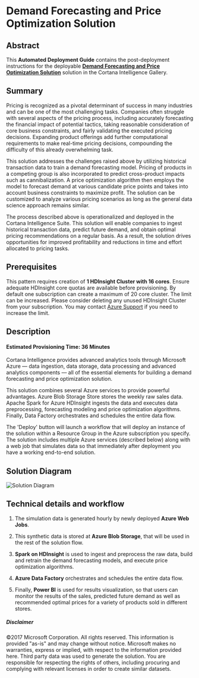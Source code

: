 # Demand Forecasting and Price Optimization Solution

## Abstract
This **Automated Deployment Guide** contains the post-deployment instructions for the deployable [**Demand Forecasting and Price Optimization Solution**](https://gallery.cortanaintelligence.com/solution/513038e359b7464390be575513043ef3) solution in the Cortana Intelligence Gallery. 

<Guide type="PostDeploymentGuidance" url="https://github.com/Azure/cortana-intelligence-price-optimization/blob/master/Automated%20Deployment%20Guide/Post%20Deployment%20Instructions.md"/>


## Summary
<Guide type="Summary">
Pricing is recognized as a pivotal determinant of success in many industries and can be one of the most challenging tasks. Companies often struggle with several aspects of the pricing process, including accurately forecasting the financial impact of potential tactics, taking reasonable consideration of core business constraints, and fairly validating the executed pricing decisions. Expanding product offerings add further computational requirements to make real-time pricing decisions, compounding the difficulty of this already overwhelming task. 

This solution addresses the challenges raised above by utilizing historical transaction data to train a demand forecasting model. Pricing of products in a competing group is also incorporated to predict cross-product impacts such as cannibalization. A price optimization algorithm then employs the model to forecast demand at various candidate price points and takes into account business constraints to maximize profit. The solution can be customized to analyze various pricing scenarios as long as the general data science approach remains similar. 

The process described above is operationalized and deployed in the Cortana Intelligence Suite. This solution will enable companies to ingest historical transaction data, predict future demand, and obtain optimal pricing recommendations on a regular basis. As a result, the solution drives opportunities for improved profitability and reductions in time and effort allocated to pricing tasks.
</Guide>

## Prerequisites
<Guide type="Prerequisites">

This pattern requires creation of **1 HDInsight Cluster with 16 cores**. Ensure adequate HDInsight core quotas are available before provisioning. By default one subscription can create a maximum of 20 core cluster.
The limit can be increased. Please consider deleting any unused HDInsight Cluster from your subscription. You may contact [Azure Support](https://azure.microsoft.com/support/faq/) if you need to increase the limit.
</Guide>

## Description

#### Estimated Provisioning Time: <Guide type="EstimatedTime">36 Minutes</Guide>
<Guide type="Description">
Cortana Intelligence provides advanced analytics tools through Microsoft Azure — data ingestion, data storage, data processing and advanced analytics components — all of the essential elements for building a demand forecasting and price optimization solution.

This solution combines several Azure services to provide powerful advantages. Azure Blob Storage Store stores the weekly raw sales data. Apache Spark for Azure HDInsight ingests the data and executes data preprocessing, forecasting modeling and price optimization algorithms. Finally, Data Factory orchestrates and schedules the entire data flow.

The 'Deploy' button will launch a workflow that will deploy an instance of the solution within a Resource Group in the Azure subscription you specify. The solution includes multiple Azure services (described below) along with a web job that simulates data so that immediately after deployment you have a working end-to-end solution. 

## Solution Diagram
![Solution Diagram](https://user-images.githubusercontent.com/20048518/29930577-b0e50cfe-8e3c-11e7-865a-4fed7f38b6af.png)

## Technical details and workflow
1.	The simulation data is generated hourly by newly deployed **Azure Web Jobs**.

2.	This synthetic data is stored at **Azure Blob Storage**, that will be used in the rest of the solution flow.

3.	**Spark on HDInsight** is used to ingest and preprocess the raw data, build and retrain the demand forecasting models, and execute price optimization algorithms. 

6. **Azure Data Factory** orchestrates and schedules the entire data flow.

7.	Finally, **Power BI** is used for results visualization, so that users can monitor the results of the sales, predicted future demand as well as recommended optimal prices for a variety of products sold in different stores.
</Guide>

##### Disclaimer
©2017 Microsoft Corporation. All rights reserved.  This information is provided "as-is" and may change without notice. Microsoft makes no warranties, express or implied, with respect to the information provided here.  Third party data was used to generate the solution.  You are responsible for respecting the rights of others, including procuring and complying with relevant licenses in order to create similar datasets.
